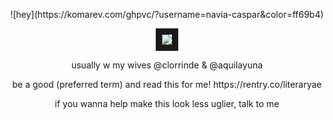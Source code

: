 <p align="center">
![hey](https://komarev.com/ghpvc/?username=navia-caspar&color=ff69b4)
<p align="center">
<img src="https://cdn.donmai.us/sample/55/0a/__raiden_shogun_yae_miko_and_sangonomiya_kokomi_genshin_impact_drawn_by_maiqo__sample-550a72a2c4c96fd99b1bba41a6318d07.jpg" border="10"/>
</p>
<p align="center">
usually w my wives @clorrinde & @aquilayuna
<p align="center">
be a good (preferred term) and read this for me! https://rentry.co/literaryae
<p align="center">
if you wanna help make this look less uglier, talk to me
